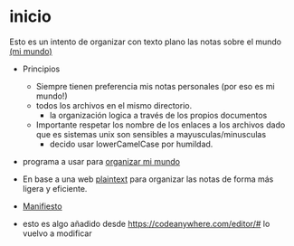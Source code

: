 # inicio
Esto es un intento de organizar con texto plano las notas sobre el mundo [(mi mundo)](miMundo.html)

* Principios 
    - Siempre tienen preferencia mis notas personales (por eso es mi mundo!)
    - todos los archivos en el mismo directorio.
        + la organización logica a través de los propios documentos
    - Importante respetar los nombre de los enlaces a los archivos dado que es sistemas unix son sensibles a mayusculas/minusculas
        + decido usar lowerCamelCase por humildad.  
* programa a usar para [organizar mi mundo](programasOrganizarMiMundo.html)

* En base a una web [plaintext](http://plaintext-productivity.net/) para organizar las notas de forma más ligera y eficiente.

* [Manifiesto](manifiesto.html) 

* esto es algo añadido desde <https://codeanywhere.com/editor/#>
lo vuelvo a modificar